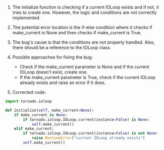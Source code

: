 1. The initialize function is checking if a current IOLoop exists and if not, it tries to create one. However, the logic and conditions are not correctly implemented.

2. The potential error location is the if-else condition where it checks if make_current is None and then checks if make_current is True. 

3. The bug's cause is that the conditions are not properly handled. Also, there should be a reference to the IOLoop class.

4. Possible approaches for fixing the bug:
   - Check if the make_current parameter is None and if the current IOLoop doesn't exist, create one.
   - If the make_current parameter is True, check if the current IOLoop already exists and raise an error if it does.

5. Corrected code:

```python
import tornado.ioloop

def initialize(self, make_current=None):
    if make_current is None:
        if tornado.ioloop.IOLoop.current(instance=False) is None:
            self.make_current()
    elif make_current:
        if tornado.ioloop.IOLoop.current(instance=False) is not None:
            raise RuntimeError("current IOLoop already exists")
        self.make_current()
```